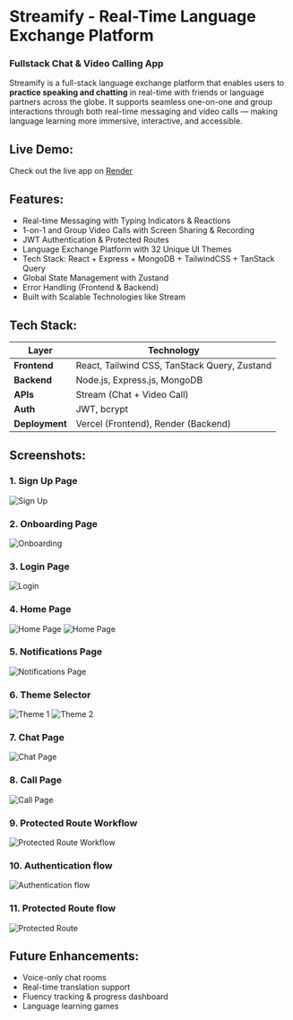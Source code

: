# Streamify - Real-Time Language Exchange Platform

### Fullstack Chat & Video Calling App 
Streamify is a full-stack language exchange platform that enables users to **practice speaking and chatting** in real-time with friends or language partners across the globe. It supports seamless one-on-one and group interactions through both real-time messaging and video calls — making language learning more immersive, interactive, and accessible.

## Live Demo: 

Check out the live app on [Render](https://streamify-2s3t.onrender.com)

## Features:

- Real-time Messaging with Typing Indicators & Reactions
- 1-on-1 and Group Video Calls with Screen Sharing & Recording
- JWT Authentication & Protected Routes
- Language Exchange Platform with 32 Unique UI Themes
- Tech Stack: React + Express + MongoDB + TailwindCSS + TanStack Query
- Global State Management with Zustand
- Error Handling (Frontend & Backend)
- Built with Scalable Technologies like Stream

## Tech Stack:

| Layer         | Technology                                   |
|---------------|----------------------------------------------|
| **Frontend**  | React, Tailwind CSS, TanStack Query, Zustand |
| **Backend**   | Node.js, Express.js, MongoDB                 |
| **APIs**      | Stream (Chat + Video Call)                   |
| **Auth**      | JWT, bcrypt                                  |
| **Deployment**| Vercel (Frontend), Render (Backend)          |

## Screenshots:

### 1. Sign Up Page
![Sign Up](/frontend/public/SignUp.png)

### 2. Onboarding Page
![Onboarding](/frontend/public/Onboarding.png)

### 3. Login Page
![Login](/frontend/public/Login.png)

### 4. Home Page
![Home Page](/frontend/public/HomePage.png)
![Home Page](/frontend/public/Home.png)

### 5. Notifications Page
![Notifications Page](/frontend/public/Notifications.png)

### 6. Theme Selector
![Theme 1](/frontend/public/Theme1.png)
![Theme 2](/frontend/public/Theme2.png)

### 7. Chat Page
![Chat Page](/frontend/public/Chat.png)

### 8. Call Page
![Call Page](/frontend/public/Call.png)

### 9. Protected Route Workflow
![Protected Route Workflow](/frontend/public/Protect.png)

### 10. Authentication flow 
![Authentication flow](/frontend/public/Authentication.png)

### 11. Protected Route flow
![Protected Route](/frontend/public/ProtectedRoute.png)

## Future Enhancements:

- Voice-only chat rooms
- Real-time translation support
- Fluency tracking & progress dashboard
- Language learning games